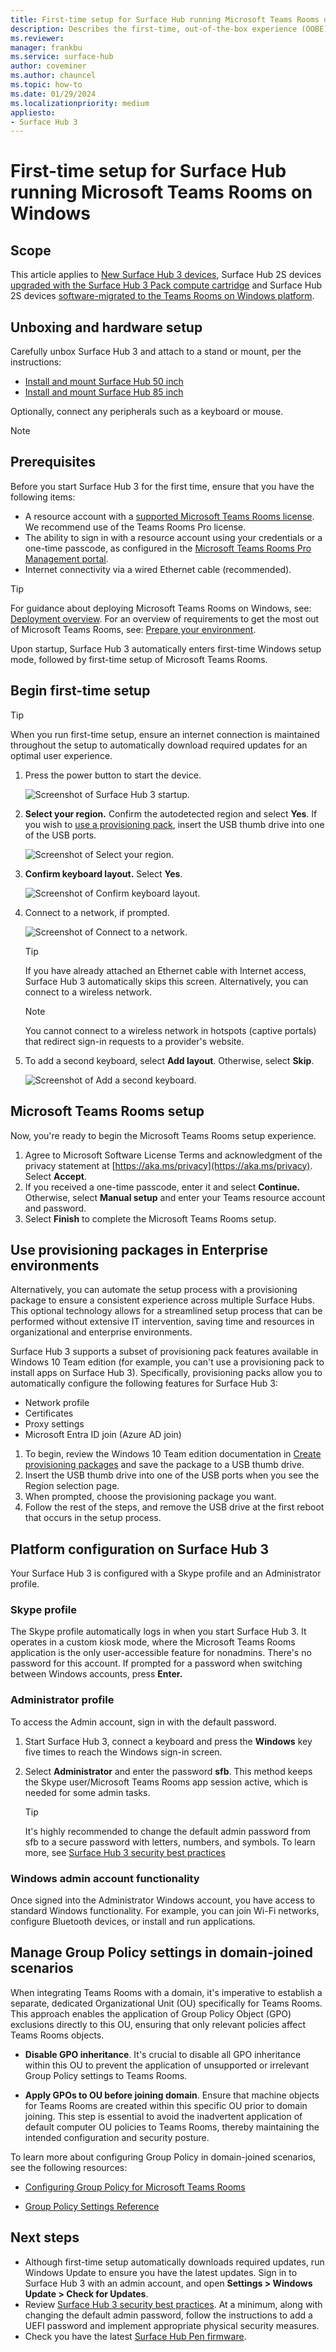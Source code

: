 ```yaml
---
title: First-time setup for Surface Hub running Microsoft Teams Rooms on Windows
description: Describes the first-time, out-of-the-box experience (OOBE) setup for Surface Hub 3.
ms.reviewer: 
manager: frankbu
ms.service: surface-hub
author: coveminer
ms.author: chauncel
ms.topic: how-to
ms.date: 01/29/2024
ms.localizationpriority: medium
appliesto:
- Surface Hub 3
---
```


# First-time setup for Surface Hub running Microsoft Teams Rooms on Windows

## Scope

This article applies to [New Surface Hub 3 devices](surface-hub-3-whats-new.md), Surface Hub 2S devices [upgraded with the Surface Hub 3 Pack compute cartridge](install-manage-surface-hub-3-pack.md) and Surface Hub 2S devices [software-migrated to the Teams Rooms on Windows platform](surface-hub-2s-migrate-to-mtr-w.md).

## Unboxing and hardware setup

Carefully unbox Surface Hub 3 and attach to a stand or mount, per the instructions:

- [Install and mount Surface Hub 50 inch](surface-hub-install-mount.md)
- [Install and mount Surface Hub 85 inch](surface-hub-3-85-install-mount.md)

Optionally, connect any peripherals such as a keyboard or mouse.

<!--Autopilot note to add -->

> [!NOTE]
>

## Prerequisites

Before you start Surface Hub 3 for the first time, ensure that you have the following items:

- A resource account with a [supported Microsoft Teams Rooms license](/microsoftteams/rooms/rooms-licensing). We recommend use of the Teams Rooms Pro license.
- The ability to sign in with a resource account using your credentials or a one-time passcode, as configured in the [Microsoft Teams Rooms Pro Management portal](/microsoftteams/rooms/managed-meeting-rooms-portal).
- Internet connectivity via a wired Ethernet cable (recommended).

> [!TIP]
> For guidance about deploying Microsoft Teams Rooms on Windows, see: [Deployment overview](/microsoftteams/rooms/rooms-deploy). For an overview of requirements to get the most out of Microsoft Teams Rooms, see: [Prepare your environment](/microsoftteams/rooms/rooms-prep).

Upon startup, Surface Hub 3 automatically enters first-time Windows setup mode, followed by first-time setup of Microsoft Teams Rooms.

## Begin first-time setup

> [!TIP]
> When you run first-time setup, ensure an internet connection is maintained throughout the setup to automatically download required updates for an optimal user experience.

1. Press the power button to start the device.

   ![Screenshot of Surface Hub 3 startup.](images/surface-hub-3-oobe-fig1.png)

2. **Select your region.** Confirm the autodetected region and select **Yes**. If you wish to [use a provisioning pack](#use-provisioning-packages-in-enterprise-environments), insert the USB thumb drive into one of the USB ports.

   ![Screenshot of Select your region.](images/surface-hub-3-oobe-fig1a.png)

3. **Confirm keyboard layout.** Select **Yes**.

   ![Screenshot of Confirm keyboard layout.](images/surface-hub-3-oobe-fig1b.png)

3. Connect to a network, if prompted.

   ![Screenshot of Connect to a network.](images/surface-hub-3-oobe-fig1-0.png)

   > [!TIP]
   > If you have already attached an Ethernet cable with Internet access, Surface Hub 3 automatically skips this screen. Alternatively, you can connect to a wireless network.

   > [!NOTE]
   > You cannot connect to a wireless network in hotspots (captive portals) that redirect sign-in requests to a provider's website.

4. To add a second keyboard, select **Add layout**. Otherwise, select **Skip**.

   ![Screenshot of Add a second keyboard.](images/surface-hub-3-oobe-fig1c.png)

## Microsoft Teams Rooms setup

Now, you're ready to begin the Microsoft Teams Rooms setup experience.

1. Agree to Microsoft Software License Terms and acknowledgment of the privacy statement at [https://aka.ms/privacy](https://aka.ms/privacy). Select **Accept**.
2. If you received a one-time passcode, enter it and select **Continue.** Otherwise, select **Manual setup** and enter your Teams resource account and password.
3. Select **Finish** to complete the Microsoft Teams Rooms setup.

## Use provisioning packages in Enterprise environments

Alternatively, you can automate the setup process with a provisioning package to ensure a consistent experience across multiple Surface Hubs. This optional technology allows for a streamlined setup process that can be performed without extensive IT intervention, saving time and resources in organizational and enterprise environments.

Surface Hub 3 supports a subset of provisioning pack features available in Windows 10 Team edition (for example, you can't use a provisioning pack to install apps on Surface Hub 3). Specifically, provisioning packs allow you to automatically configure the following features for Surface Hub 3:

- Network profile
- Certificates
- Proxy settings
- Microsoft Entra ID join (Azure AD join)

1. To begin, review the Windows 10 Team edition documentation in [Create provisioning packages](provisioning-packages-for-surface-hub.md) and save the package to a USB thumb drive.
2. Insert the USB thumb drive into one of the USB ports when you see the Region selection page.
3. When prompted, choose the provisioning package you want.
4. Follow the rest of the steps, and remove the USB drive at the first reboot that occurs in the setup process.

## Platform configuration on Surface Hub 3

Your Surface Hub 3 is configured with a Skype profile and an Administrator profile.

### Skype profile

The Skype profile automatically logs in when you start Surface Hub 3. It operates in a custom kiosk mode, where the Microsoft Teams Rooms application is the only user-accessible feature for nonadmins. There's no password for this account. If prompted for a password when switching between Windows accounts, press **Enter.**

### Administrator profile

To access the Admin account, sign in with the default password.

1. Start Surface Hub 3, connect a keyboard and press the **Windows** key five times to reach the Windows sign-in screen.
2. Select **Administrator** and enter the password **sfb**. This method keeps the Skype user/Microsoft Teams Rooms app session active, which is needed for some admin tasks.

   > [!TIP]
   > It's highly recommended to change the default admin password from sfb to a secure password with letters, numbers, and symbols. To learn more, see [Surface Hub 3 security best practices](surface-hub-3-security.md)

### Windows admin account functionality

Once signed into the Administrator Windows account, you have access to standard Windows functionality. For example, you can join Wi-Fi networks, configure Bluetooth devices, or install and run applications.

## Manage Group Policy settings in domain-joined scenarios

When integrating Teams Rooms with a domain, it's imperative to establish a separate, dedicated Organizational Unit (OU) specifically for Teams Rooms. This approach enables the application of Group Policy Object (GPO) exclusions directly to this OU, ensuring that only relevant policies affect Teams Rooms objects.

- **Disable GPO inheritance**. It's crucial to disable all GPO inheritance within this OU to prevent the application of unsupported or irrelevant Group Policy settings to Teams Rooms.  

- **Apply GPOs to OU before joining domain**.
Ensure that machine objects for Teams Rooms are created within this specific OU prior to domain joining. This step is essential to avoid the inadvertent application of default computer OU policies to Teams Rooms, thereby maintaining the intended configuration and security posture.

To learn more about configuring Group Policy in domain-joined scenarios, see the following resources:

- [Configuring Group Policy for Microsoft Teams Rooms](/microsoftteams/rooms/rooms-operations#configuring-group-policy-for-microsoft-teams-rooms)

- [Group Policy Settings Reference](https://www.microsoft.com/download/details.aspx?id=105668)

## Next steps

- Although first-time setup automatically downloads required updates, run Windows Update to ensure you have the latest updates. Sign in to Surface Hub 3 with an admin account, and open **Settings > Windows Update > Check for Updates**.
- Review [Surface Hub 3 security best practices](surface-hub-3-security.md). At a minimum, along with changing the default admin password, follow the instructions to add a UEFI password and implement appropriate physical security measures.
- Check you have the latest [Surface Hub Pen firmware](surface-hub-pen-firmware.md).
